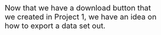 <font size="5">Now that we have a download button that we created in Project 1, we have an idea on how to export a data set out.</font>

